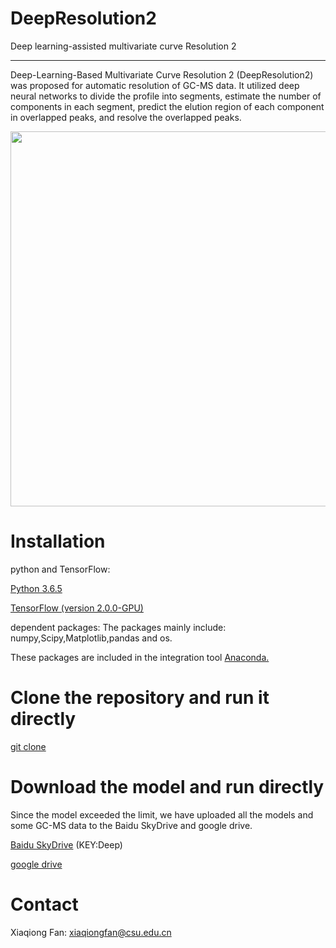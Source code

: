 # DeepResolution2
Deep learning-assisted multivariate curve Resolution 2

----------
Deep-Learning-Based Multivariate Curve Resolution 2 (DeepResolution2) was proposed for automatic resolution of GC-MS data. It utilized deep neural networks to divide the profile into segments, estimate the number of components in each segment, predict the elution region of each component in overlapped peaks, and resolve the overlapped peaks.  

<div align="center">
<img src="https://raw.githubusercontent.com/XiaqiongFan/DeepResolution2/main/workflow.jpg" width=809 height=600 />
</div>


# Installation

python and TensorFlow:

[Python 3.6.5](https://www.python.org/) 

[TensorFlow (version 2.0.0-GPU)](https://github.com/tensorflow) 

dependent packages:
The packages mainly include: numpy,Scipy,Matplotlib,pandas and os.

These packages are included in the integration tool [Anaconda.](https://www.anaconda.com/) 

# Clone the repository and run it directly
[git clone](https://github.com/xiaqiong/DeepResolution) 

# Download the model and run directly

Since the model exceeded the limit, we have uploaded all the models and some GC-MS data to the Baidu SkyDrive and google drive.

[Baidu SkyDrive](https://pan.baidu.com/s/1K5lvlWh2IgQS9hwcxzbaCQ) (KEY:Deep)

[google drive](https://drive.google.com/drive/folders/1z1gIvOA3zVrbS3q06TPr1ZA5YAxUH06S?usp=sharing)

# Contact

Xiaqiong Fan: xiaqiongfan@csu.edu.cn
